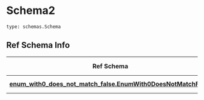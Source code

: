 # Schema2
```
type: schemas.Schema
```

## Ref Schema Info
Ref Schema | Input Type | Output Type
---------- | ---------- | -----------
[**enum_with0_does_not_match_false.EnumWith0DoesNotMatchFalse**](../../../../../../components/schema/enum_with0_does_not_match_false.md) | float, int | float, int
